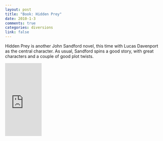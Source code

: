 ```yaml
--- 
layout: post
title: "Book: Hidden Prey"
date: 2010-1-3
comments: true
categories: diversions
link: false
---
```

Hidden Prey is another John Sandford novel, this time with Lucas Davenport as the central character. As usual, Sandford spins a good story, with great characters and a couple of good plot twists.

<iframe src="http://rcm.amazon.com/e/cm?lt1=_blank&bc1=000000&IS2=1&bg1=FFFFFF&fc1=000000&lc1=0000FF&t=zanshinnet&o=1&p=8&l=as1&m=amazon&f=ifr&md=10FE9736YVPPT7A0FBG2&asins=0425199606" style="width:120px;height:240px;" scrolling="no" marginwidth="0" marginheight="0" frameborder="0"></iframe>

